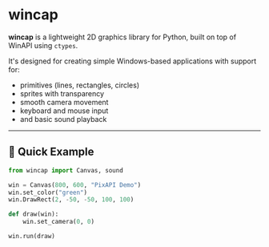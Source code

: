 # wincap

**wincap** is a lightweight 2D graphics library for Python, built on top of WinAPI using `ctypes`.

It's designed for creating simple Windows-based applications with support for:
- primitives (lines, rectangles, circles)
- sprites with transparency
- smooth camera movement
- keyboard and mouse input
- and basic sound playback

---

## 🚀 Quick Example

```python
from wincap import Canvas, sound

win = Canvas(800, 600, "PixAPI Demo")
win.set_color("green")
win.DrawRect(2, -50, -50, 100, 100)

def draw(win):
    win.set_camera(0, 0)

win.run(draw)
